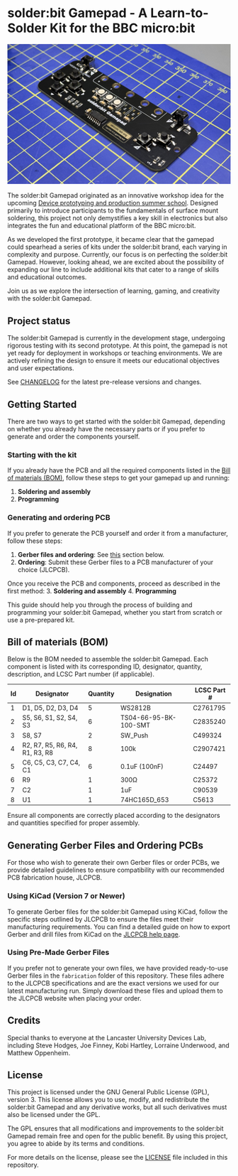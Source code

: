# solder:bit Gamepad - A Learn-to-Solder Kit for the BBC micro:bit

![A photo of the solder:bit Gamepad PCB](/media/IMG_7025.jpeg)

The solder:bit Gamepad originated as an innovative workshop idea for the upcoming [Device prototyping and production summer school](https://prosquared.org/event/2024-summer-school/). Designed primarily to introduce participants to the fundamentals of surface mount soldering, this project not only demystifies a key skill in electronics but also integrates the fun and educational platform of the BBC micro:bit.

As we developed the first prototype, it became clear that the gamepad could spearhead a series of kits under the solder:bit brand, each varying in complexity and purpose. Currently, our focus is on perfecting the solder:bit Gamepad. However, looking ahead, we are excited about the possibility of expanding our line to include additional kits that cater to a range of skills and educational outcomes.

Join us as we explore the intersection of learning, gaming, and creativity with the solder:bit Gamepad.

## Project status

The solder:bit Gamepad is currently in the development stage, undergoing rigorous testing with its second prototype. At this point, the gamepad is not yet ready for deployment in workshops or teaching environments. We are actively refining the design to ensure it meets our educational objectives and user expectations.

See [CHANGELOG](/CHANGELOG.md) for the latest pre-release versions and changes.

## Getting Started

There are two ways to get started with the solder:bit Gamepad, depending on whether you already have the necessary parts or if you prefer to generate and order the components yourself.

### Starting with the kit
If you already have the PCB and all the required components listed in the [Bill of materials (BOM)](#bill-of-materials), follow these steps to get your gamepad up and running:

1. **Soldering and assembly**
2. **Programming**

### Generating and ordering PCB
If you prefer to generate the PCB yourself and order it from a manufacturer, follow these steps:

1. **Gerber files and ordering**: See [this](#gerber-files-and-ordering) section below. 
2. **Ordering**: Submit these Gerber files to a PCB manufacturer of your choice (JLCPCB).

Once you receive the PCB and components, proceed as described in the first method:
3. **Soldering and assembly**
4. **Programming**

This guide should help you through the process of building and programming your solder:bit Gamepad, whether you start from scratch or use a pre-prepared kit.

## Bill of materials (BOM)

Below is the BOM needed to assemble the solder:bit Gamepad. Each component is listed with its corresponding ID, designator, quantity, description, and LCSC Part number (if applicable).

| Id  | Designator              | Quantity | Designation                  | LCSC Part # |
|-----|-------------------------|----------|------------------------------|-------------|
| 1   | D1, D5, D2, D3, D4      | 5        | WS2812B                      | C2761795    |
| 2   | S5, S6, S1, S2, S4, S3  | 6        | TS04-66-95-BK-100-SMT        | C2835240    |
| 3   | S8, S7                  | 2        | SW_Push                      | C499324     |
| 4   | R2, R7, R5, R6, R4, R1, R3, R8 | 8    | 100k                        | C2907421    |
| 5   | C6, C5, C3, C7, C4, C1  | 6        | 0.1uF (100nF)               | C24497      |
| 6   | R9                      | 1        | 300Ω                        | C25372      |
| 7   | C2                      | 1        | 1uF                         | C90539      |
| 8   | U1                      | 1        | 74HC165D_653                 | C5613       |

Ensure all components are correctly placed according to the designators and quantities specified for proper assembly.

## Generating Gerber Files and Ordering PCBs

For those who wish to generate their own Gerber files or order PCBs, we provide detailed guidelines to ensure compatibility with our recommended PCB fabrication house, JLCPCB.

### Using KiCad (Version 7 or Newer)

To generate Gerber files for the solder:bit Gamepad using KiCad, follow the specific steps outlined by JLCPCB to ensure the files meet their manufacturing requirements. You can find a detailed guide on how to export Gerber and drill files from KiCad on the [JLCPCB help page](https://jlcpcb.com/help/article/362-how-to-generate-gerber-and-drill-files-in-kicad-7).

### Using Pre-Made Gerber Files

If you prefer not to generate your own files, we have provided ready-to-use Gerber files in the `fabrication` folder of this repository. These files adhere to the JLCPCB specifications and are the exact versions we used for our latest manufacturing run. Simply download these files and upload them to the JLCPCB website when placing your order.

## Credits

Special thanks to everyone at the Lancaster University Devices Lab, including Steve Hodges, Joe Finney, 
Kobi Hartley, Lorraine Underwood, and Matthew Oppenheim.

## License

This project is licensed under the GNU General Public License (GPL), version 3. This license allows you to use, modify, and redistribute the solder:bit Gamepad and any derivative works, but all such derivatives must also be licensed under the GPL.

The GPL ensures that all modifications and improvements to the solder:bit Gamepad remain free and open for the public benefit. By using this project, you agree to abide by its terms and conditions.

For more details on the license, please see the [LICENSE](/LICENSE.txt) file included in this repository.

